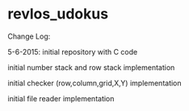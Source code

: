 # revlos_udokus

Change Log: 

5-6-2015:
  initial repository with C code

  initial number stack and row stack implementation
  
  initial checker (row,column,grid,X,Y) implementation
  
  initial file reader implementation
